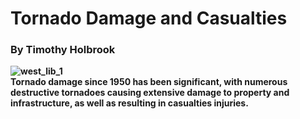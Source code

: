 # <b>Tornado Damage and Casualties<b>
### By Timothy Holbrook


![west_lib_1](image/west_lib_1.jpg)</br>
Tornado damage since 1950 has been significant, with numerous destructive tornadoes causing 
extensive damage to property and infrastructure, as well as resulting in casualties injuries.


